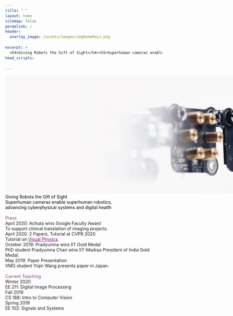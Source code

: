 ```yaml
---
title: " "
layout: home
sitemap: false
permalink: /
header:
  overlay_image: /assets/images/vmgHomeMain.png

excerpt: >
  <h4>Giving Robots the Gift of Sight</h4><h5>Superhuman cameras enable superhuman robotics,<br>advancing cyberphysical systems and digital health</h5>
head_scripts:

---
```

<main role="main" class="container-fluid">
  <div class="row">
    <div class="col-md-12 image-wrapper">
      <img src="/assets/images/vmgHomeMain.png" class="img-responsive full-width" style="max-width: 1000%;">
      <div class="over-text d-none d-md-none d-lg-block">
	  <div class="heading" style="color:black;">Giving Robots the Gift of Sight</div>
	  <div class="body-home" style="color:black">Superhuman cameras enable superhuman robotics,
	    <br>advancing cyberphysical systems and digital health
	  </div>
      </div>
    </div>
  </div>
</main>
<br>
<main role="main" class="container">
  <div class="row">
    <div class="col-md-5 offset-md-1">
      <div class="heading-home" style="color:#8f3985;">Press</div>
      <div class="heading-home padded-top">April 2020: Achuta wins Google Faculty Award</div>
      <div class="body-home">To support clinical translation of imaging projects.</div>
      <div class="heading-home padded-top">April 2020: 2 Papers, Tutorial at CVPR 2020</div>
      <div class="body-home">Tutorial on <a style="color: purple;" href="/">Visual Physics</a>.</div>
      <div class="heading-home padded-top">October 2019: Pradyumna wins IIT Gold Medal</div>
      <div class="body-home">PhD student Pradyumna Chari wins IIT-Madras President of India Gold Medal.</div>
      <div class="heading-home padded-top">May 2019: Paper Presentation</div>
      <div class="body-home">VMG student Yiqin Wang presents paper in Japan.</div>
      <br>
    </div>
    <div class="col-md-5 offset-md-1">
      <div class="heading-home" style="color:#8f3985;">Current Teaching</div>
      <div class="heading-home padded-top">Winter 2020</div>
      <div class="body-home">EE 211: Digital Image Processing</div>
      <div class="heading-home padded-top">Fall 2019</div>
      <div class="body-home">CS 188: Intro to Computer Vision</div>
      <div class="heading-home padded-top">Spring 2019</div>
      <div class="body-home">EE 102: Signals and Systems</div>
      <!--<div class="heading-home padded-top">Winter 2019</div>-->
      <!--<div class="body-home">EE 211: Digital Image Processing</div>-->
      <!--<div class="heading-home padded-top">Spring 2019</div>-->
      <!--<div class="body-home">TBD</div>-->
      <br>
    </div>
  </div>
</main> <!-- container -->
